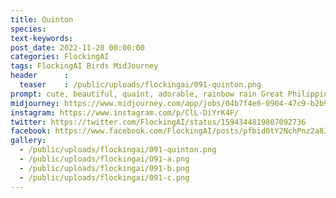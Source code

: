 ```yaml
---
title: Quinton
species: 
text-keywords: 
post_date: 2022-11-20 00:00:00
categories: FlockingAI
tags: FlockingAI Birds MidJourney 
header      :
  teaser    : /public/uploads/flockingai/091-quinton.png
prompt: cute, beautiful, quaint, adorable, rainbow rain Great Philippine Eagle by Ross tran and Michael Whelan
midjourney: https://www.midjourney.com/app/jobs/04b7f4e6-0904-47c9-b2b9-55f305372bd2
instagram: https://www.instagram.com/p/ClL-DiYrK4F/
twitter: https://twitter.com/FlockingAI/status/1594344819807092736
facebook: https://www.facebook.com/FlockingAI/posts/pfbid0tY2NchPnz2a8JJUx87RcFCQUm8K9puZLHsYa4WGBnVb7UBH6wF2dUTPQKqetjfHNl
gallery: 
  - /public/uploads/flockingai/091-quinton.png
  - /public/uploads/flockingai/091-a.png
  - /public/uploads/flockingai/091-b.png
  - /public/uploads/flockingai/091-c.png
---
```

